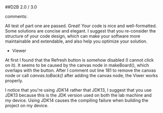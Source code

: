 ##D2B
2.0 / 3.0

comments:

All test of part one are passed. Great!
Your code is nice and well-formatted. Some solutions are concise and elegant.
I suggest that you re-consider the structure of your code design, 
which can make your software more maintainable and extendable, and also help you optimize your solution.  

- Viewer

At first I found that the Refresh button is somehow disabled (I cannot click on it). 
It seems to be caused by the canvas node in makeBoard(), which overlaps with the button.
After I comment out line 181 to remove the canvas node or call *canvas.toBack()* after adding the canvas node, 
the Viwer works properly. 

I notice that you're using JDK14 rather that JDK13, I suggest that you use JDK13 because this is the 
JDK version used on both the lab machine and my device. Using JDK14 causes the compiling failure when building the project on my device. 

##